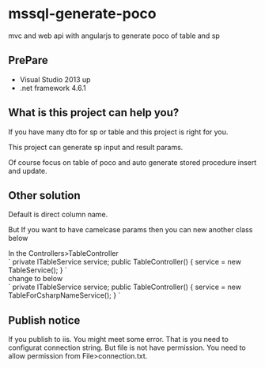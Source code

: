 # mssql-generate-poco
mvc and web api with angularjs to generate poco of table and sp

<h2>PrePare</h2>
<ul>
  <li>Visual Studio 2013 up</li>
  <li>.net framework 4.6.1</li>
</ul>

<h2>What is this project can help you?</h2>
<p>If you have many dto for sp or table and this project is right for you.</p>
<p>This project can generate sp input and result params.</p>
<p>Of course focus on table of poco and auto generate stored procedure insert and update.</p>

<h2>Other solution</h2>
<p>Default is direct column name.</p>
<p>But If you want to have camelcase params then you can new another class below</p>
In the Controllers>TableController
<br/>
`
private ITableService service;
public TableController()
{
  service = new TableService();
}
`
<br/>
change to below
<br/>
`
private ITableService service;
public TableController()
{
  service = new TableForCsharpNameService();
}
`

<h2>Publish notice</h2>
If you publish to iis.
You might meet some error.
That is you need to configurat connection string.
But file is not have permission.
You need to allow permission from File>connection.txt.
